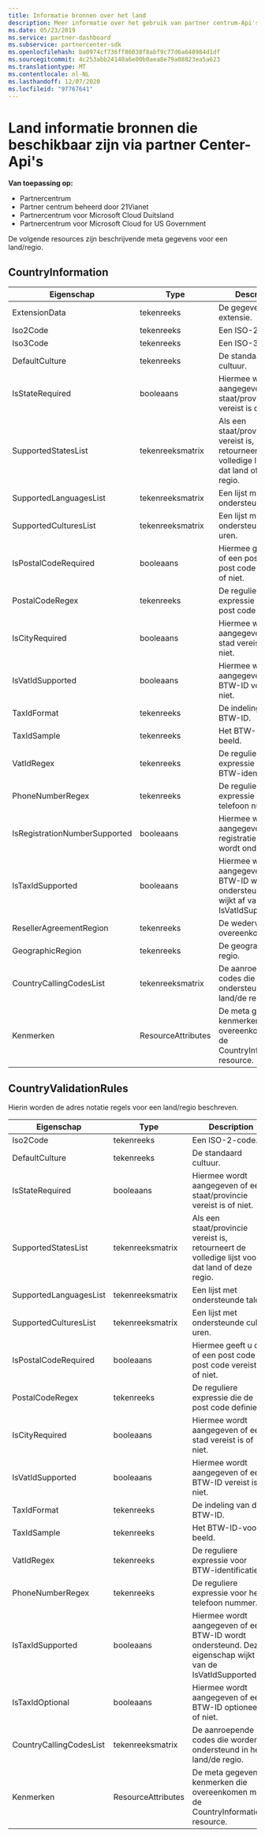```yaml
---
title: Informatie bronnen over het land
description: Meer informatie over het gebruik van partner centrum-Api's met informatie bronnen van het land en beschrijvende meta gegevens die betrekking hebben op een bepaald land of bepaalde regio.
ms.date: 05/23/2019
ms.service: partner-dashboard
ms.subservice: partnercenter-sdk
ms.openlocfilehash: ba0974cf736ff86038f8abf9c77d6a648984d1df
ms.sourcegitcommit: 4c253abb24140a6e00b0aea8e79a08823ea5a623
ms.translationtype: MT
ms.contentlocale: nl-NL
ms.lasthandoff: 12/07/2020
ms.locfileid: "97767641"
---
```

# <a name="country-information-resources-available-from-partner-center-apis"></a>Land informatie bronnen die beschikbaar zijn via partner Center-Api's

**Van toepassing op:**

- Partnercentrum
- Partner centrum beheerd door 21Vianet
- Partnercentrum voor Microsoft Cloud Duitsland
- Partnercentrum voor Microsoft Cloud for US Government

De volgende resources zijn beschrijvende meta gegevens voor een land/regio.

## <a name="countryinformation"></a>CountryInformation

| Eigenschap                      | Type               | Description                                                                                        |
|-------------------------------|--------------------|----------------------------------------------------------------------------------------------------|
| ExtensionData                 | tekenreeks             | De gegevens van de extensie.                                                                                |
| Iso2Code                      | tekenreeks             | Een ISO-2-code.                                                                                     |
| Iso3Code                      | tekenreeks             | Een ISO-3-code.                                                                                     |
| DefaultCulture                | tekenreeks             | De standaard cultuur.                                                                               |
| IsStateRequired               | booleaans            | Hiermee wordt aangegeven of een staat/provincie vereist is of niet.                                             |
| SupportedStatesList           | tekenreeksmatrix   | Als een staat/provincie vereist is, retourneert de volledige lijst voor dat land of deze regio.                    |
| SupportedLanguagesList        | tekenreeksmatrix   | Een lijst met ondersteunde talen.                                                                     |
| SupportedCulturesList         | tekenreeksmatrix   | Een lijst met ondersteunde cult uren.                                                                      |
| IsPostalCodeRequired          | booleaans            | Hiermee geeft u op of een post code of post code vereist is of niet.                                    |
| PostalCodeRegex               | tekenreeks             | De reguliere expressie die de post code definieert.                                          |
| IsCityRequired                | booleaans            | Hiermee wordt aangegeven of een stad vereist is of niet.                                                       |
| IsVatIdSupported              | booleaans            | Hiermee wordt aangegeven of een BTW-ID vereist is of niet.                                                     |
| TaxIdFormat                   | tekenreeks             | De indeling van de BTW-ID.                                                                                 |
| TaxIdSample                   | tekenreeks             | Het BTW-ID-voor beeld.                                                                                 |
| VatIdRegex                    | tekenreeks             | De reguliere expressie voor BTW-identificatie.                                                                     |
| PhoneNumberRegex              | tekenreeks             | De reguliere expressie voor het telefoon nummer.                                                               |
| IsRegistrationNumberSupported | booleaans            | Hiermee wordt aangegeven of een registratie nummer wordt ondersteund.                                       |
| IsTaxIdSupported              | booleaans            | Hiermee wordt aangegeven of een BTW-ID wordt ondersteund. Dit wijkt af van IsVatIdSupported. |
| ResellerAgreementRegion       | tekenreeks             | De wederverkoper-overeenkomst regio.                                                                     |
| GeographicRegion              | tekenreeks             | De geografische regio.                                                                             |
| CountryCallingCodesList       | tekenreeksmatrix   | De aanroepende codes die worden ondersteund in het land/de regio.                                                 |
| Kenmerken                    | ResourceAttributes | De meta gegevens kenmerken die overeenkomen met de CountryInformation-resource.                          |

## <a name="countryvalidationrules"></a>CountryValidationRules

Hierin worden de adres notatie regels voor een land/regio beschreven.

| Eigenschap                | Type               | Description                                                                                        |
|-------------------------|--------------------|----------------------------------------------------------------------------------------------------|
| Iso2Code                | tekenreeks             | Een ISO-2-code.                                                                                     |
| DefaultCulture          | tekenreeks             | De standaard cultuur.                                                                               |
| IsStateRequired         | booleaans            | Hiermee wordt aangegeven of een staat/provincie vereist is of niet.                                             |
| SupportedStatesList     | tekenreeksmatrix   | Als een staat/provincie vereist is, retourneert de volledige lijst voor dat land of deze regio.                    |
| SupportedLanguagesList  | tekenreeksmatrix   | Een lijst met ondersteunde talen.                                                                     |
| SupportedCulturesList   | tekenreeksmatrix   | Een lijst met ondersteunde cult uren.                                                                      |
| IsPostalCodeRequired    | booleaans            | Hiermee geeft u op of een post code of post code vereist is of niet.                                    |
| PostalCodeRegex         | tekenreeks             | De reguliere expressie die de post code definieert.                                          |
| IsCityRequired          | booleaans            | Hiermee wordt aangegeven of een stad vereist is of niet.                                                       |
| IsVatIdSupported        | booleaans            | Hiermee wordt aangegeven of een BTW-ID vereist is of niet.                                                     |
| TaxIdFormat             | tekenreeks             | De indeling van de BTW-ID.                                                                                 |
| TaxIdSample             | tekenreeks             | Het BTW-ID-voor beeld.                                                                                 |
| VatIdRegex              | tekenreeks             | De reguliere expressie voor BTW-identificatie.                                                                     |
| PhoneNumberRegex        | tekenreeks             | De reguliere expressie voor het telefoon nummer.                                                               |
| IsTaxIdSupported        | booleaans            | Hiermee wordt aangegeven of een BTW-ID wordt ondersteund. Deze eigenschap wijkt af van de IsVatIdSupported. |
| IsTaxIdOptional         | booleaans            | Hiermee wordt aangegeven of een BTW-ID optioneel is of niet.                                                     |
| CountryCallingCodesList | tekenreeksmatrix   | De aanroepende codes die worden ondersteund in het land/de regio.                                                 |
| Kenmerken              | ResourceAttributes | De meta gegevens kenmerken die overeenkomen met de CountryInformation-resource.                          |
